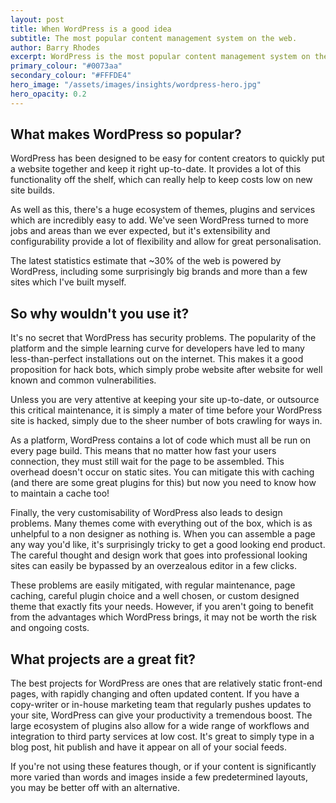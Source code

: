 ```yaml
---
layout: post
title: When WordPress is a good idea
subtitle: The most popular content management system on the web.
author: Barry Rhodes
excerpt: WordPress is the most popular content management system on the web, but it does have it's flaws. Often though the benefits it brings can more than outweigh those problems.
primary_colour: "#0073aa"
secondary_colour: "#FFFDE4"
hero_image: "/assets/images/insights/wordpress-hero.jpg"
hero_opacity: 0.2
---
```

## What makes WordPress so popular?

WordPress has been designed to be easy for content creators to quickly put a website together and keep it right up-to-date. It provides a lot of this functionality off the shelf, which can really help to keep costs low on new site builds.

As well as this, there's a huge ecosystem of themes, plugins and services which are incredibly easy to add. We've seen WordPress turned to more jobs and areas than we ever expected, but it's extensibility and configurability provide a lot of flexibility and allow for great personalisation.

The latest statistics estimate that ~30% of the web is powered by WordPress, including some surprisingly big brands and more than a few sites which I've built myself.

## So why wouldn't you use it?

It's no secret that WordPress has security problems. The popularity of the platform and the simple learning curve for developers have led to many less-than-perfect installations out on the internet. This makes it a good proposition for hack bots, which simply probe website after website for well known and common vulnerabilities.

Unless you are very attentive at keeping your site up-to-date, or outsource this critical maintenance, it is simply a mater of time before your WordPress site is hacked, simply due to the sheer number of bots crawling for ways in.

As a platform, WordPress contains a lot of code which must all be run on every page build. This means that no matter how fast your users connection, they must still wait for the page to be assembled. This overhead doesn't occur on static sites. You can mitigate this with caching (and there are some great plugins for this) but now you need to know how to maintain a cache too!

Finally, the very customisability of WordPress also leads to design problems. Many themes come with everything out of the box, which is as unhelpful to a non designer as nothing is. When you can assemble a page any way you'd like, it's surprisingly tricky to get a good looking end product. The careful thought and design work that goes into professional looking sites can easily be bypassed by an overzealous editor in a few clicks.

These problems are easily mitigated, with regular maintenance, page caching, careful plugin choice and a well chosen, or custom designed theme that exactly fits your needs. However, if you aren't going to benefit from the advantages which WordPress brings, it may not be worth the risk and ongoing costs.

## What projects are a great fit?

The best projects for WordPress are ones that are relatively static front-end pages, with rapidly changing and often updated content. If you have a copy-writer or in-house marketing team that regularly pushes updates to your site, WordPress can give your productivity a tremendous boost. The large ecosystem of plugins also allow for a wide range of workflows and integration to third party services at low cost. It's great to simply type in a blog post, hit publish and have it appear on all of your social feeds.

If you're not using these features though, or if your content is significantly more varied than words and images inside a few predetermined layouts, you may be better off with an alternative.
